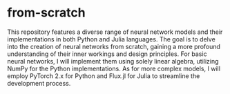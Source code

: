 # from-scratch
This repository features a diverse range of neural network models and their implementations in both Python and Julia languages. The goal is to delve into the creation of neural networks from scratch, gaining a more profound understanding of their inner workings and design principles. For basic neural networks, I will implement them using solely linear algebra, utilizing NumPy for the Python implementations. As for more complex models, I will employ PyTorch 2.x for Python and Flux.jl for Julia to streamline the development process.
